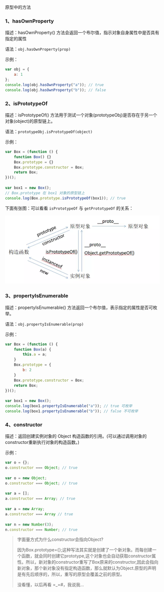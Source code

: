 原型中的方法



### 1、hasOwnProperty

描述：hasOwnProperty() 方法会返回一个布尔值，指示对象自身属性中是否具有指定的属性

语法：`obj.hasOwnProperty(prop)`

示例：

```js
var obj = {
    a: 1
};
console.log(obj.hasOwnProperty("a")); // true
console.log(obj.hasOwnProperty("b")); // false
```



### 2、isPrototypeOf

描述：isPrototypeOf() 方法用于测试一个对象(prototypeObj)是否存在于另一个对象(object)的原型链上。

语法：`prototypeObj.isPrototypeOf(object)`

示例：

```js
var Box = (function () {
    function Box() {}
    Box.prototype = {}
    Box.prototype.constructor = Box;
    return Box;
})();

var box1 = new Box();
// Box.prototype 在 box1 对象的原型链上
console.log(Box.prototype.isPrototypeOf(box1)); // true
```



下面有张图：可以看看 `isPrototypeOf` 与 `getPrototypeOf` 的关系：

![](img/2.png)





### 3、propertyIsEnumerable

描述：propertyIsEnumerable() 方法返回一个布尔值，表示指定的属性是否可枚举。

语法：`obj.propertyIsEnumerable(prop)`

示例：

```js
var Box = (function () {
    function Box(a) {
        this.a = a;
    }
    Box.prototype = {
        b: 2
    }
    Box.prototype.constructor = Box;
    return Box;
})();

var box1 = new Box();
console.log(box1.propertyIsEnumerable("a")); // true 可枚举
console.log(box1.propertyIsEnumerable("b")); // false 不可枚举
```



### 4、constructor

描述：返回创建实例对象的 Object 构造函数的引用。(可以通过调用对象的constructor重新执行对象的构造函数。)

示例：

```js
var o = {};
o.constructor === Object; // true

var o = new Object;
o.constructor === Object; // true

var a = [];
a.constructor === Array; // true

var a = new Array;
a.constructor === Array // true

var n = new Number(3);
n.constructor === Number; // true
```

> 字面量方式为什么constructor会指向Object?
>
> 因为Box.prototype={};这种写法其实就是创建了一个新对象。而每创建一个函数，就会同时创建它prototype,这个对象也会自动获取constructor属性。所以，新对象的constructor重写了Box原来的constructor,因此会指向新对象，那个新对象没有指定构造函数，那么就默认为Object.原型的声明是有先后顺序的，所以，重写的原型会覆盖之前的原型。
>
> 没看懂，以后再看 =_=#，我说我...















